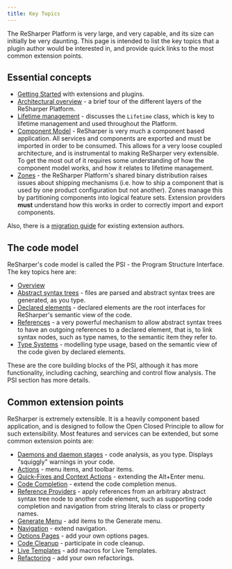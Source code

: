 ```yaml
---
title: Key Topics
---
```


The ReSharper Platform is very large, and very capable, and its size can initially be very daunting. This page is intended to list the key topics that a plugin author would be interested in, and provide quick links to the most common extension points.

## Essential concepts

* [Getting Started](/Extensions/GettingStarted.md) with extensions and plugins.
* [Architectural overview](/Architecture/Overview.md) - a brief tour of the different layers of the ReSharper Platform.
* [Lifetime management](/Platform/Lifetime.md) - discusses the `Lifetime` class, which is key to lifetime management and used throughout the Platform.
* [Component Model](/Platform/ComponentModel.md) - ReSharper is very much a component based application. All services and components are exported and must be imported in order to be consumed. This allows for a very loose coupled architecture, and is instrumental to making ReSharper very extensible. To get the most out of it requires some understanding of how the component model works, and how it relates to lifetime management.
* [Zones](/Platform/Zones.md) - the ReSharper Platform's shared binary distribution raises issues about shipping mechanisms (i.e. how to ship a component that is used by one product configuration but not another). Zones manage this by partitioning components into logical feature sets. Extension providers **must** understand how this works in order to correctly import and export components.

Also, there is a [migration guide](/Extensions/WhatsNew.md) for existing extension authors.

## The code model

ReSharper's code model is called the PSI - the Program Structure Interface. The key topics here are:

* [Overview](/Architecture/PSI.md)
* [Abstract syntax trees](/PSI/SyntaxTrees.md) - files are parsed and abstract syntax trees are generated, as you type.
* [Declared elements](/PSI/DeclaredElements.md) - declared elements are the root interfaces for ReSharper's semantic view of the code.
* [References](/PSI/References.md) - a very powerful mechanism to allow abstract syntax trees to have an outgoing references to a declared element, that is, to link syntax nodes, such as type names, to the semantic item they refer to.
* [Type Systems](/PSI/TypeSystems2.md) - modelling type usage, based on the semantic view of the code given by declared elements.

These are the core building blocks of the PSI, although it has more functionality, including caching, searching and control flow analysis. The PSI section has more details.

## Common extension points

ReSharper is extremely extensible. It is a heavily component based application, and is designed to follow the Open Closed Principle to allow for such extensibility. Most features and services can be extended, but some common extension points are:

* [Daemons and daemon stages](/Features/Analysis/Daemons.md) - code analysis, as you type. Displays "squiggly" warnings in your code.
* [Actions](/Features/Actions.md) - menu items, and toolbar items.
* [Quick-Fixes and Context Actions](/Features/Actions/QuickFixes.md) - extending the Alt+Enter menu.
* [Code Completion](/Features/Completion.md) - extend the code completion menus.
* [Reference Providers](/PSI/References/ReferenceProviders.md) - apply references from an arbitrary abstract syntax tree node to another code element, such as supporting code completion and navigation from string literals to class or property names.
* [Generate Menu](/Features/GenerateMenu.md) - add items to the Generate menu.
* [Navigation](/Features/Navigation.md) - extend navigation.
* [Options Pages](/Features/OptionsPages.md) - add your own options pages.
* [Code Cleanup](/Features/Tools/CodeCleanup.md) - participate in code cleanup.
* [Live Templates](/Features/LiveTemplates.md) - add macros for Live Templates.
* [Refactoring](/Features/Refactoring.md) - add your own refactorings.

